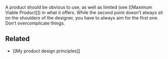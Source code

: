 A product should be obvious to use, as well as limited (see [[Maximum Viable Product]]) in what it offers. While the second point doesn’t always sit on the shoulders of the designer, you have to always aim for the first one. Don’t overcomplicate things.

## Related 
- [[My product design principles]]

 